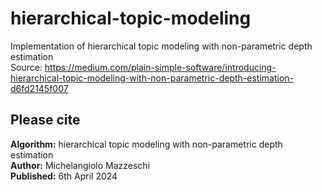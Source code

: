 # hierarchical-topic-modeling
Implementation of hierarchical topic modeling with non-parametric depth estimation
<br>
Source: https://medium.com/plain-simple-software/introducing-hierarchical-topic-modeling-with-non-parametric-depth-estimation-d6fd2145f007

## **Please cite**
**Algorithm:** hierarchical topic modeling with non-parametric depth estimation <br>
**Author:** Michelangiolo Mazzeschi <br>
**Published:** 6th April 2024
